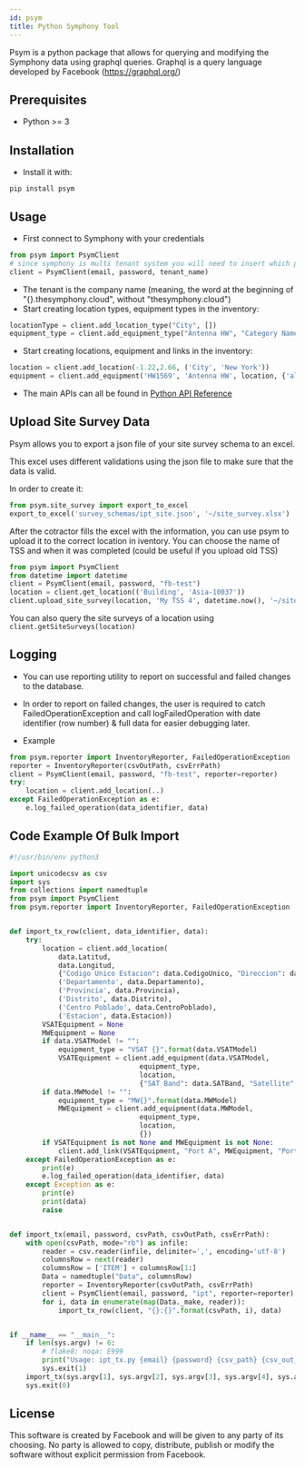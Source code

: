 ```yaml
---
id: psym
title: Python Symphony Tool
---
```


Psym is a python package that allows for querying and modifying the Symphony data using graphql queries.
Graphql is a query language developed by Facebook (https://graphql.org/)

## Prerequisites

* Python >= 3

## Installation

* Install it with:

```
pip install psym
```

## Usage

* First connect to Symphony with your credentials

```python
from psym import PsymClient
# since symphony is multi tenant system you will need to insert which partner you connect as
client = PsymClient(email, password, tenant_name)
```
  * The tenant is the company name (meaning, the word at the beginning of "{}.thesymphony.cloud", without "thesymphony.cloud")
* Start creating location types, equipment types in the inventory:
```python
locationType = client.add_location_type("City", [])
equipment_type = client.add_equipment_type("Antenna HW", "Category Name", [("altitude", "int", None, True)], {}, [])
```
* Start creating locations, equipment and links in the inventory:
```python
location = client.add_location(-1.22,2.66, ('City', 'New York'))
equipment = client.add_equipment('HW1569', 'Antenna HW', location, {'altitude': 53.5})
```

* The main APIs can all be found in [Python API Reference](../psym/html/index.html)

## Upload Site Survey Data

Psym allows you to export a json file of your site survey schema to an excel.

This excel uses different validations using the json file to make sure that the data is valid.

In order to create it:
```python
from psym.site_survey import export_to_excel
export_to_excel('survey_schemas/ipt_site.json', '~/site_survey.xlsx')
```

After the cotractor fills the excel with the information, you can use psym
to upload it to the correct location in iventory. You can choose the name of TSS and
when it was completed (could be useful if you upload old TSS)
```python
from psym import PsymClient
from datetime import datetime
client = PsymClient(email, password, "fb-test")
location = client.get_location(('Building', 'Asia-10037'))
client.upload_site_survey(location, 'My TSS 4', datetime.now(), '~/site_survey.xlsx', 'survey_schemas/ipt_site.json')
```

You can also query the site surveys of a location using `client.getSiteSurveys(location)`

## Logging
* You can use reporting utility to report on successful and failed changes to the database.
* In order to report on failed changes, the user is required to catch FailedOperationException
and call logFailedOperation with date identifier (row number) & full data for
easier debugging later.

* Example
```python
from psym.reporter import InventoryReporter, FailedOperationException
reporter = InventoryReporter(csvOutPath, csvErrPath)
client = PsymClient(email, password, "fb-test", reporter=reporter)
try:
    location = client.add_location(..)
except FailedOperationException as e:
    e.log_failed_operation(data_identifier, data)
```

## Code Example Of Bulk Import
```python
#!/usr/bin/env python3

import unicodecsv as csv
import sys
from collections import namedtuple
from psym import PsymClient
from psym.reporter import InventoryReporter, FailedOperationException


def import_tx_row(client, data_identifier, data):
    try:
        location = client.add_location(
            data.Latitud,
            data.Longitud,
            {"Codigo Unico Estacion": data.CodigoUnico, "Direccion": data.DIRECCION},
            ('Departamento', data.Departamento),
            ('Provincia', data.Provincia),
            ('Distrito', data.Distrito),
            ('Centro Poblado', data.CentroPoblado),
            ('Estacion', data.Estacion))
        VSATEquipment = None
        MWEquipment = None
        if data.VSATModel != "":
            equipment_type = "VSAT {}".format(data.VSATModel)
            VSATEquipment = client.add_equipment(data.VSATModel,
                                equipment_type,
                                location,
                                {"SAT Band": data.SATBand, "Satellite": data.Satellite})
        if data.MWModel != "":
            equipment_type = "MW{}".format(data.MWModel)
            MWEquipment = client.add_equipment(data.MWModel,
                                equipment_type,
                                location,
                                {})
        if VSATEquipment is not None and MWEquipment is not None:
            client.add_link(VSATEquipment, "Port A", MWEquipment, "Port A")
    except FailedOperationException as e:
        print(e)
        e.log_failed_operation(data_identifier, data)
    except Exception as e:
        print(e)
        print(data)
        raise


def import_tx(email, password, csvPath, csvOutPath, csvErrPath):
    with open(csvPath, mode="rb") as infile:
        reader = csv.reader(infile, delimiter=',', encoding='utf-8')
        columnsRow = next(reader)
        columnsRow = ['ITEM'] + columnsRow[1:]
        Data = namedtuple("Data", columnsRow)
        reporter = InventoryReporter(csvOutPath, csvErrPath)
        client = PsymClient(email, password, "ipt", reporter=reporter)
        for i, data in enumerate(map(Data._make, reader)):
            import_tx_row(client, "{}:{}".format(csvPath, i), data)


if __name__ == "__main__":
    if len(sys.argv) != 6:
        # flake8: noqa: E999
        print("Usage: ipt_tx.py {email} {password} {csv_path} {csv_out_path} {csv_err_path}")
        sys.exit(1)
    import_tx(sys.argv[1], sys.argv[2], sys.argv[3], sys.argv[4], sys.argv[5])
    sys.exit(0)

```

## License

This software is created by Facebook and will be given to any party of its choosing.
No party is allowed to copy, distribute, publish or modify the software without explicit
permission from Facebook.
